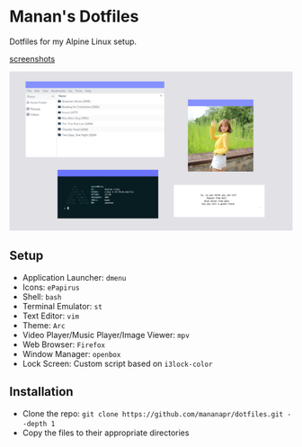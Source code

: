 # Manan's Dotfiles
Dotfiles for my Alpine Linux setup.

[screenshots](https://imgur.com/a/EUPtMMR)

![openbox](openbox.png "openbox")

## Setup
- Application Launcher: `dmenu`
- Icons: `ePapirus`
- Shell: `bash`
- Terminal Emulator: `st`
- Text Editor: `vim`
- Theme: `Arc`
- Video Player/Music Player/Image Viewer: `mpv`
- Web Browser: `Firefox`
- Window Manager: `openbox`
- Lock Screen: Custom script based on `i3lock-color`

## Installation

- Clone the repo: `git clone https://github.com/mananapr/dotfiles.git --depth 1`
- Copy the files to their appropriate directories
